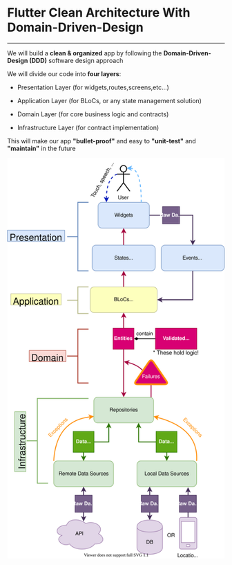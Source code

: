 # Flutter Clean Architecture With Domain-Driven-Design
___

We will build a **clean & organized** app by following the **Domain-Driven-Design (DDD)** software design approach

We will divide our code into **four layers**:

- Presentation Layer (for widgets,routes,screens,etc...)

- Application Layer (for BLoCs, or any state management solution)

- Domain Layer (for core business logic and contracts)

- Infrastructure Layer (for contract implementation)

This will make our app **"bullet-proof"** and easy to **"unit-test"** and **"maintain"** in the future

![DDD Architecture](assets/images/clean_architecture.svg)
